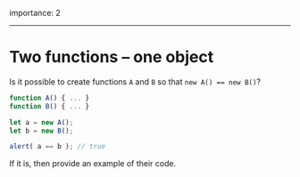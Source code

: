 importance: 2

---

# Two functions – one object

Is it possible to create functions `A` and `B` so that `new A() == new B()`?

```js no-beautify
function A() { ... }
function B() { ... }

let a = new A();
let b = new B();

alert( a == b ); // true
```

If it is, then provide an example of their code.